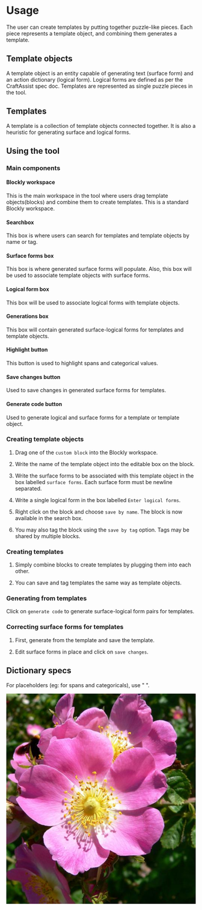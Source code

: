 
# Usage

The user can create templates by putting together puzzle-like pieces. 
Each piece represents a template object, and combining them generates a template.

## Template objects

A template object is an entity capable of generating text (surface form) and an action  dictionary (logical form). Logical forms are defined as per the CraftAssist spec doc. Templates are represented as single puzzle pieces in the tool.


## Templates


A template is a collection of template objects connected together. It is also a heuristic for generating surface and logical forms.   
  
  
  ## Using the tool

  ### Main components

  #### Blockly workspace

  This is the main workspace in the tool where users drag template objects(blocks) and combine them to create templates. This is a standard Blockly workspace.

  #### Searchbox

  This box is where users can search for templates and template objects by name or tag.

  #### Surface forms box

  This box is where generated surface forms will populate. Also, this box will be used to associate template objects with surface forms.

  #### Logical form box

  This box will be used to associate logical forms with template objects.

  #### Generations box

  This box will contain generated surface-logical forms for templates and template objects.

  #### Highlight button

  This button is used to highlight spans and categorical values.

  #### Save changes button

  Used to save changes in generated surface forms for templates.

  #### Generate code button


  Used to generate logical and surface forms for a template or template object.


  ### Creating template objects

  1. Drag one of the `custom block` into the Blockly workspace.

  2. Write the name of the template object into the editable box on the block.

  3. Write the surface forms to be associated with this template object in the box labelled `surface forms`. Each surface form must be newline separated.

  4.  Write a single logical form in the box labelled `Enter logical forms`. 

  5. Right click on the block and choose `save by name`. The block is now available in the search box. 


  6. You may also tag the block using the `save by tag` option. Tags may be shared by multiple blocks. 

  ### Creating templates

  1. Simply combine blocks to create templates by plugging them into each other.

  2. You can save and tag templates the same way as template objects.

  ### Generating from templates

  Click on `generate code` to generate surface-logical form pairs for templates.

  ### Correcting surface forms for templates
  1. First, generate from the template and save the template.

  2. Edit surface forms in place and click on `save changes`.



## Dictionary specs

For placeholders (eg: for spans and categoricals), use " ".


![alt text](images/roseA.png)